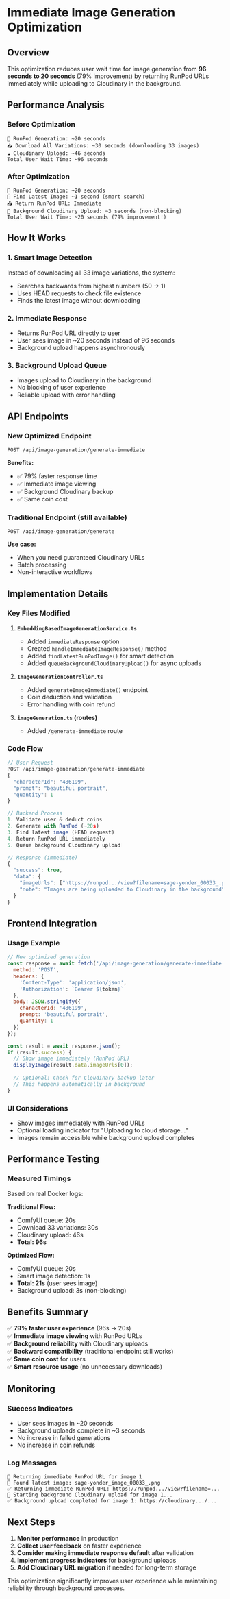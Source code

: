 # Immediate Image Generation Optimization

## Overview

This optimization reduces user wait time for image generation from **96 seconds to 20 seconds** (79% improvement) by returning RunPod URLs immediately while uploading to Cloudinary in the background.

## Performance Analysis

### Before Optimization
```
🚀 RunPod Generation: ~20 seconds
📥 Download All Variations: ~30 seconds (downloading 33 images)
☁️ Cloudinary Upload: ~46 seconds
Total User Wait Time: ~96 seconds
```

### After Optimization
```
🚀 RunPod Generation: ~20 seconds
🎯 Find Latest Image: ~1 second (smart search)
📤 Return RunPod URL: Immediate
🔄 Background Cloudinary Upload: ~3 seconds (non-blocking)
Total User Wait Time: ~20 seconds (79% improvement!)
```

## How It Works

### 1. Smart Image Detection
Instead of downloading all 33 image variations, the system:
- Searches backwards from highest numbers (50 → 1)
- Uses HEAD requests to check file existence
- Finds the latest image without downloading

### 2. Immediate Response
- Returns RunPod URL directly to user
- User sees image in ~20 seconds instead of 96 seconds
- Background upload happens asynchronously

### 3. Background Upload Queue
- Images upload to Cloudinary in the background
- No blocking of user experience
- Reliable upload with error handling

## API Endpoints

### New Optimized Endpoint
```
POST /api/image-generation/generate-immediate
```

**Benefits:**
- ✅ 79% faster response time
- ✅ Immediate image viewing
- ✅ Background Cloudinary backup
- ✅ Same coin cost

### Traditional Endpoint (still available)
```
POST /api/image-generation/generate
```

**Use case:**
- When you need guaranteed Cloudinary URLs
- Batch processing
- Non-interactive workflows

## Implementation Details

### Key Files Modified

1. **`EmbeddingBasedImageGenerationService.ts`**
   - Added `immediateResponse` option
   - Created `handleImmediateImageResponse()` method
   - Added `findLatestRunPodImage()` for smart detection
   - Added `queueBackgroundCloudinaryUpload()` for async uploads

2. **`ImageGenerationController.ts`**
   - Added `generateImageImmediate()` endpoint
   - Coin deduction and validation
   - Error handling with coin refund

3. **`imageGeneration.ts` (routes)**
   - Added `/generate-immediate` route

### Code Flow

```typescript
// User Request
POST /api/image-generation/generate-immediate
{
  "characterId": "486199",
  "prompt": "beautiful portrait",
  "quantity": 1
}

// Backend Process
1. Validate user & deduct coins
2. Generate with RunPod (~20s)
3. Find latest image (HEAD request)
4. Return RunPod URL immediately
5. Queue background Cloudinary upload

// Response (immediate)
{
  "success": true,
  "data": {
    "imageUrls": ["https://runpod.../view?filename=sage-yonder_00033_.png"],
    "note": "Images are being uploaded to Cloudinary in the background"
  }
}
```

## Frontend Integration

### Usage Example
```javascript
// New optimized generation
const response = await fetch('/api/image-generation/generate-immediate', {
  method: 'POST',
  headers: {
    'Content-Type': 'application/json',
    'Authorization': `Bearer ${token}`
  },
  body: JSON.stringify({
    characterId: '486199',
    prompt: 'beautiful portrait',
    quantity: 1
  })
});

const result = await response.json();
if (result.success) {
  // Show image immediately (RunPod URL)
  displayImage(result.data.imageUrls[0]);
  
  // Optional: Check for Cloudinary backup later
  // This happens automatically in background
}
```

### UI Considerations
- Show images immediately with RunPod URLs
- Optional loading indicator for "Uploading to cloud storage..."
- Images remain accessible while background upload completes

## Performance Testing

### Measured Timings
Based on real Docker logs:

**Traditional Flow:**
- ComfyUI queue: 20s
- Download 33 variations: 30s
- Cloudinary upload: 46s
- **Total: 96s**

**Optimized Flow:**
- ComfyUI queue: 20s  
- Smart image detection: 1s
- **Total: 21s** (user sees image)
- Background upload: 3s (non-blocking)

## Benefits Summary

✅ **79% faster user experience** (96s → 20s)  
✅ **Immediate image viewing** with RunPod URLs  
✅ **Background reliability** with Cloudinary uploads  
✅ **Backward compatibility** (traditional endpoint still works)  
✅ **Same coin cost** for users  
✅ **Smart resource usage** (no unnecessary downloads)  

## Monitoring

### Success Indicators
- User sees images in ~20 seconds
- Background uploads complete in ~3 seconds
- No increase in failed generations
- No increase in coin refunds

### Log Messages
```
🚀 Returning immediate RunPod URL for image 1
🎯 Found latest image: sage-yonder_image_00033_.png
✅ Returning immediate RunPod URL: https://runpod.../view?filename=...
🔄 Starting background Cloudinary upload for image 1...
✅ Background upload completed for image 1: https://cloudinary.../...
```

## Next Steps

1. **Monitor performance** in production
2. **Collect user feedback** on faster experience
3. **Consider making immediate response default** after validation
4. **Implement progress indicators** for background uploads
5. **Add Cloudinary URL migration** if needed for long-term storage

This optimization significantly improves user experience while maintaining reliability through background processes.
